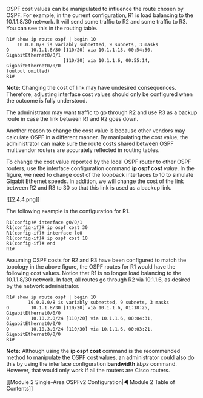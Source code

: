 OSPF cost values can be manipulated to influence the route chosen by OSPF. For example, in the current configuration, R1 is load balancing to the 10.1.1.8/30 network. It will send some traffic to R2 and some traffic to R3. You can see this in the routing table.

```
R1# show ip route ospf | begin 10      
	10.0.0.0/8 is variably subnetted, 9 subnets, 3 masks
O        10.1.1.8/30 [110/20] via 10.1.1.13, 00:54:50, GigabitEthernet0/0/1                     
					 [110/20] via 10.1.1.6, 00:55:14, GigabitEthernet0/0/0
(output omitted)
R1#
```

**Note:** Changing the cost of link may have undesired consequences. Therefore, adjusting interface cost values should only be configured when the outcome is fully understood.

The administrator may want traffic to go through R2 and use R3 as a backup route in case the link between R1 and R2 goes down.

Another reason to change the cost value is because other vendors may calculate OSPF in a different manner. By manipulating the cost value, the administrator can make sure the route costs shared between OSPF multivendor routers are accurately reflected in routing tables.

To change the cost value reported by the local OSPF router to other OSPF routers, use the interface configuration command **ip ospf cost** _value_. In the figure, we need to change cost of the loopback interfaces to 10 to simulate Gigabit Ethernet speeds. In addition, we will change the cost of the link between R2 and R3 to 30 so that this link is used as a backup link.

![[2.4.4.png]]

The following example is the configuration for R1.

```
R1(config)# interface g0/0/1
R1(config-if)# ip ospf cost 30
R1(config-if)# interface lo0
R1(config-if)# ip ospf cost 10
R1(config-if)# end
R1#
```

Assuming OSPF costs for R2 and R3 have been configured to match the topology in the above figure, the OSPF routes for R1 would have the following cost values. Notice that R1 is no longer load balancing to the 10.1.1.8/30 network. In fact, all routes go through R2 via 10.1.1.6, as desired by the network administrator.

```
R1# show ip route ospf | begin 10      
		10.0.0.0/8 is variably subnetted, 9 subnets, 3 masks
O        10.1.1.8/30 [110/20] via 10.1.1.6, 01:18:25, GigabitEthernet0/0/0
O        10.10.2.0/24 [110/20] via 10.1.1.6, 00:04:31, GigabitEthernet0/0/0
O        10.10.3.0/24 [110/30] via 10.1.1.6, 00:03:21, GigabitEthernet0/0/0
R1#
```

**Note:** Although using the **ip ospf cost** command is the recommended method to manipulate the OSPF cost values, an administrator could also do this by using the interface configuration **bandwidth** _kbps_ command. However, that would only work if all the routers are Cisco routers.

[[Module 2 Single-Area OSPFv2 Configuration|◀ Module 2 Table of Contents]]